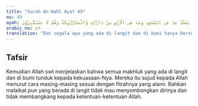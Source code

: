 ```yaml
---
title: "Surah An-Nahl Ayat 49"
no: 49
ayah: وَلِلّٰهِ يَسْجُدُ مَا فِى السَّمٰوٰتِ وَمَا فِى الْاَرْضِ مِنْ دَاۤبَّةٍ وَّالْمَلٰۤىِٕكَةُ وَهُمْ لَا يَسْتَكْبِرُوْنَ 
arabic_no: ٤٩
translation: "Dan segala apa yang ada di langit dan di bumi hanya bersujud kepada Allah yaitu semua makhluk bergerak (bernyawa) dan (juga) para malaikat, dan mereka (malaikat) tidak menyombongkan diri."
---
```


## Tafsir

Kemudian Allah swt menjelaskan bahwa semua makhluk yang ada di langit dan di bumi tunduk kepada kekuasaan-Nya. Mereka itu sujud kepada Allah menurut cara masing-masing sesuai dengan fitrahnya yang alami. Bahkan malaikat pun yang berada di langit tidak mau menyombongkan dirinya dan tidak membangkang kepada ketentuan-ketentuan Allah.